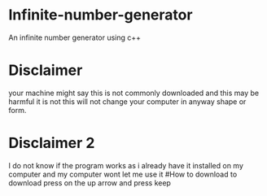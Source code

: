 # Infinite-number-generator
An infinite number generator using c++
# Disclaimer
your machine might say this is not commonly downloaded and this may be harmful it is not this will not change your computer in anyway shape or form.

# Disclaimer 2
I do not know if the program works as i already have it installed on my computer and my computer wont let me use it
#How to download
to download press on the up arrow and press keep

